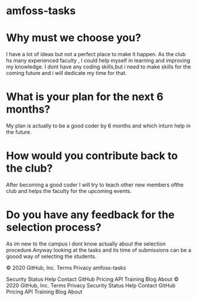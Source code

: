 # amfoss-tasks
# Why must we choose you?

 I have a lot of ideas but not a perfect place to make it happen. As the club hs many experienced faculty , I could help myself in learning and improving my knowledge. I dont have any coding skills,but i need to make skills for the coming future and i will dedicate my time for that.


# What is your plan for the next 6 months?

My plan is actually to be a good coder by 6 months and which inturn help in the future.

# How would you contribute back to the club?

After becoming a good coder I will try to teach other new members ofthe club and helps the faculty for the upcoming events.

# Do you have any feedback for the selection process?

As im new to the campus i dont know actually about the selection procedure.Anyway looking at the tasks and its time of submissions can be a  goood way of selecting the students.

© 2020 GitHub, Inc.
Terms
Privacy amfoss-tasks

Security
Status
Help
Contact GitHub
Pricing
API
Training
Blog
About
© 2020 GitHub, Inc.
Terms
Privacy
Security
Status
Help
Contact GitHub
Pricing
API
Training
Blog
About
